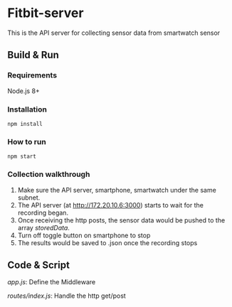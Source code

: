# Fitbit-server
This is the API server for collecting sensor data from smartwatch sensor

## Build & Run
### Requirements
Node.js 8+

### Installation
```
npm install
```

### How to run
```
npm start
```
### Collection walkthrough  
1. Make sure the API server, smartphone, smartwatch under the same subnet. 
2. The API server (at http://172.20.10.6:3000) starts to wait for the recording began.
3. Once receiving the http posts, the sensor data would be pushed to the array *storedData*.
4. Turn off toggle button on smartphone to stop
5. The results would be saved to <current time stamp>.json once the recording stops

  
## Code & Script
*app.js*: Define the Middleware
  
*routes/index.js*: Handle the http get/post


  
  
